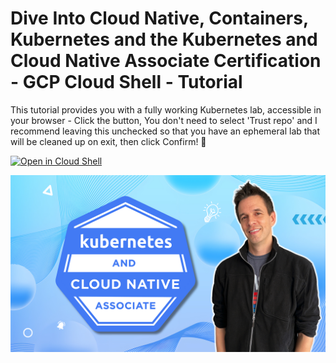 # Dive Into Cloud Native, Containers, Kubernetes and the Kubernetes and Cloud Native Associate Certification - GCP Cloud Shell - Tutorial

This tutorial provides you with a fully working Kubernetes lab, accessible in your browser - Click the button, You don't need to select 'Trust repo' and I recommend leaving this unchecked so that you have an ephemeral lab that will be cleaned up on exit, then click Confirm! 🚀

[![Open in Cloud Shell](https://gstatic.com/cloudssh/images/open-btn.svg)](https://ssh.cloud.google.com/cloudshell/editor?cloudshell_git_repo=https://github.com/spurin/diveintokcna.git&cloudshell_git_branch=cloudshell&cloudshell_tutorial=tutorial.md&shellonly=true)

![DiveInto](https://raw.githubusercontent.com/spurin/diveintokcna/main/DiveIntoKCNA_Cover.png)
